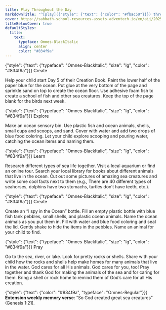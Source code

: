```yaml
---
title: Play Throughout the Day
markdownTitle: '^[play]({"style": {"text": {"color": "#fbac50"}}}) throughout the day'
cover: https://sabbath-school-resources-assets.adventech.io/en/aij/2025-01-bg/assets/08-05.png
titleBelowCover: true
defaultStyles:
  title:
    text:
      typeface: Omnes-BlackItalic
      align: center
      color: "#834f9a"
---
```


{"style": {"text": {"typeface": "Omnes-BlackItalic", "size": "lg", "color": "#834f9a"}}}
Create

Help your child start Day 5 of their Creation Book. Paint the lower half of the paper blue for the ocean. Put glue at the very bottom of the page and sprinkle sand on top to create the ocean floor. Use adhesive foam fish to create a school of fish and other sea creatures. Keep the top of the page blank for the birds next week. 
 
{"style": {"text": {"typeface": "Omnes-BlackItalic", "size": "lg", "color": "#834f9a"}}}
Explore

Make an ocean sensory bin. Use plastic fish and ocean animals, shells, small cups and scoops, and sand. Cover with water and add two drops of blue food coloring. Let your child explore scooping and pouring water, catching the ocean items and naming them.  


{"style": {"text": {"typeface": "Omnes-BlackItalic", "size": "lg", "color": "#834f9a"}}}
Learn

Research different types of sea life together. Visit a local aquarium or find an online tour. Search your local library for books about different animals that live in the ocean. Cut out some pictures of amazing sea creatures and write some cool facts next to them (e.g., There are 40 different types of seahorses, dolphins have two stomachs, turtles don’t have teeth, etc.). 
 
{"style": {"text": {"typeface": "Omnes-BlackItalic", "size": "lg", "color": "#834f9a"}}}
Create

Create an “I spy in the Ocean” bottle. Fill an empty plastic bottle with blue fish tank pebbles, small shells, and plastic ocean animals. Name the ocean animals as you put them in. Fill with water and blue food coloring and seal the lid. Gently shake to hide the items in the pebbles. Name an animal for your child to find. 
 
{"style": {"text": {"typeface": "Omnes-BlackItalic", "size": "lg", "color": "#834f9a"}}}
Pray

Go to the sea, river, or lake. Look for pretty rocks or shells. Share with your child how the rocks and shells help make homes for many animals that live in the water. God cares for all His animals. God cares for you, too! Pray together and thank God for making the animals of the sea and for caring for them. Bring a shell or rock home to remind them of God’s care for all His creation.

{"style": {"text": {"color": "#834f9a", "typeface": "Omnes-Regular"}}}
**Extension weekly memory verse**: “So God created great sea creatures” (Genesis 1:21).